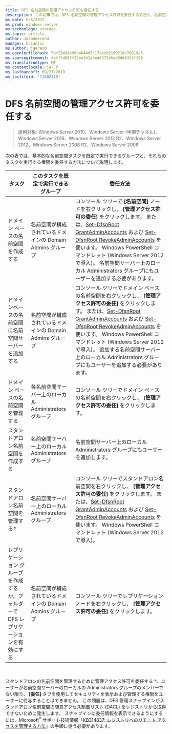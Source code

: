 ```yaml
---
title: DFS 名前空間の管理アクセス許可を委任する
description: この記事では、DFS 名前空間の管理アクセス許可を委任する方法と、名前空間タスクを既定で実行できるグループについて説明します。
ms.date: 6/5/2017
ms.prod: windows-server
ms.technology: storage
ms.topic: article
author: JasonGerend
manager: brianlic
ms.author: jgerend
ms.openlocfilehash: 5bf23498c95d4b44d5c17aecd216921dc70819a3
ms.sourcegitcommit: 6aff3d88ff22ea141a6ea6572a5ad8dd6321f199
ms.translationtype: MT
ms.contentlocale: ja-JP
ms.lasthandoff: 09/27/2019
ms.locfileid: "71402215"
---
```

# <a name="delegate-management-permissions-for-dfs-namespaces"></a>DFS 名前空間の管理アクセス許可を委任する

> 適用対象: Windows Server 2019、Windows Server (半期チャネル)、Windows Server 2016、Windows Server 2012 R2、Windows Server 2012、Windows Server 2008 R2、Windows Server 2008

次の表では、基本的な名前空間タスクを既定で実行できるグループと、それらのタスクを実行する権限を委任する方法について説明します。

|タスク | このタスクを既定で実行できるグループ | 委任方法 |
|---|---|---|
|ドメイン ベースの名前空間を作成する|名前空間が構成されているドメインの Domain Admins グループ|コンソール ツリーで **[名前空間]** ノードを右クリックし、 **[管理アクセス許可の委任]** をクリックします。 または、[Set-DfsnRoot GrantAdminAccounts](https://technet.microsoft.com/itpro/powershell/windows/dfsn/set-dfsnroot) および [Set-DfsnRoot RevokeAdminAccounts](https://technet.microsoft.com/itpro/powershell/windows/dfsn/set-dfsnroot) を使います。 Windows PowerShell コマンドレット (Windows Server 2012 で導入)。 名前空間サーバー上のローカル Administrators グループにもユーザーを追加する必要があります。|
|ドメインベースの名前空間に名前空間サーバーを追加する|名前空間が構成されているドメインの Domain Admins グループ| コンソール ツリーでドメイン ベースの名前空間を右クリックし、 **[管理アクセス許可の委任]** をクリックします。 または、[Set-DfsnRoot GrantAdminAccounts](https://technet.microsoft.com/itpro/powershell/windows/dfsn/set-dfsnroot) および [Set-DfsnRoot RevokeAdminAccounts](https://technet.microsoft.com/itpro/powershell/windows/dfsn/set-dfsnroot) を使います。 Windows PowerShell コマンドレット (Windows Server 2012 で導入)。 追加する名前空間サーバー上のローカル Administrators グループにもユーザーを追加する必要があります。|
|ドメイン ベースの名前空間を管理する|各名前空間サーバー上のローカル Administrators グループ| コンソール ツリーでドメイン ベースの名前空間を右クリックし、 **[管理アクセス許可の委任]** をクリックします。 |
|スタンドアロン名前空間を作成する|名前空間サーバー上のローカル Administrators グループ| 名前空間サーバー上のローカル Administrators グループにもユーザーを追加します。 |
|スタンドアロン名前空間を管理する*|名前空間サーバー上のローカル Administrators グループ| コンソール ツリーでスタンドアロン名前空間を右クリックし、 **[管理アクセス許可の委任]** をクリックします。 または、[Set-DfsnRoot GrantAdminAccounts](https://technet.microsoft.com/itpro/powershell/windows/dfsn/set-dfsnroot) および [Set-DfsnRoot RevokeAdminAccounts](https://technet.microsoft.com/itpro/powershell/windows/dfsn/set-dfsnroot) を使います。 Windows PowerShell コマンドレット (Windows Server 2012 で導入)。|
|レプリケーション グループを作成するか、フォルダーで DFS レプリケーションを有効にする|名前空間が構成されているドメインの Domain Admins グループ| コンソール ツリーでレプリケーション ノードを右クリックし、 **[管理アクセス許可の委任]** をクリックします。 |

<br />

スタンドアロンの名前空間を管理するために管理アクセス許可を委任する \*、ユーザーが名前空間サーバーのローカルの Administrators グループのメンバーでない限り、 **[委任]** タブを使用してセキュリティを表示および管理する権限をユーザーに付与することはできません。 この問題は、DFS 管理スナップインがスタンドアロン名前空間の随意アクセス制御リスト (DACL) をレジストリから取得できないために発生します。 スナップインに委任情報を表示できるようにするには、Microsoft<sup>®</sup> サポート技術情報「[KB314837: レジストリへのリモート アクセスを管理する方法](https://go.microsoft.com/fwlink?linkid=46803)」の手順に従う必要があります。